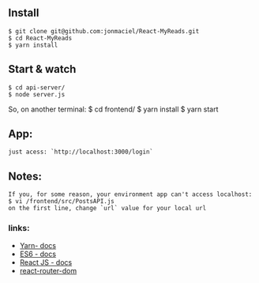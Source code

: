 
## Install

    $ git clone git@github.com:jonmaciel/React-MyReads.git
    $ cd React-MyReads
    $ yarn install


## Start & watch

    $ cd api-server/
    $ node server.js

  So, on another terminal:
    $ cd frontend/
    $ yarn install
    $ yarn start

## App:
    just acess: `http://localhost:3000/login`

## Notes:
    If you, for some reason, your environment app can't access localhost:
    $ vi /frontend/src/PostsAPI.js
    on the first line, change `url` value for your local url


### links:
* [Yarn- docs](https://yarnpkg.com/lang/en/docs/)
* [ES6 - docs](http://es6-features.org/)
* [React JS - docs](https://facebook.github.io/react/docs/)
* [react-router-dom](https://github.com/ReactTraining/react-router/tree/master/packages/react-router-dom)

